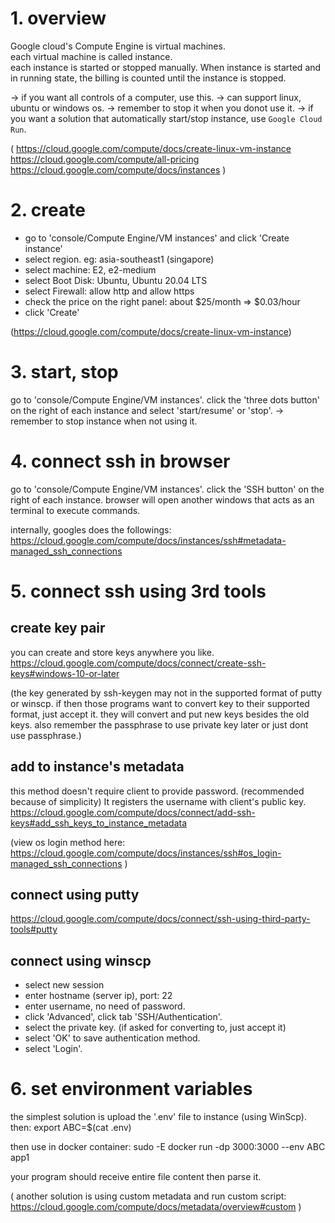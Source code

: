 
# 1. overview
Google cloud's Compute Engine is virtual machines.   
each virtual machine is called instance.  
each instance is started or stopped manually.
When instance is started and in running state, the billing is counted until the instance is stopped.

-> if you want all controls of a computer, use this.
-> can support linux, ubuntu or windows os.
-> remember to stop it when you donot use it.
-> if you want a solution that automatically start/stop instance, use `Google Cloud Run`.

(
https://cloud.google.com/compute/docs/create-linux-vm-instance
https://cloud.google.com/compute/all-pricing
https://cloud.google.com/compute/docs/instances
)

# 2. create 
- go to 'console/Compute Engine/VM instances' and click 'Create instance'
- select region. eg: asia-southeast1 (singapore)
- select machine: E2, e2-medium
- select Boot Disk: Ubuntu, Ubuntu 20.04 LTS
- select Firewall: allow http and allow https
- check the price on the right panel: about $25/month => $0.03/hour
- click 'Create'

(https://cloud.google.com/compute/docs/create-linux-vm-instance)


# 3. start, stop
go to 'console/Compute Engine/VM instances'.
click the 'three dots button' on the right of each instance and select 'start/resume' or 'stop'. 
-> remember to stop instance when not using it.

# 4. connect ssh in browser
go to 'console/Compute Engine/VM instances'.
click the 'SSH button' on the right of each instance.
browser will open another windows that acts as an terminal to execute commands.

internally, googles does the followings:
https://cloud.google.com/compute/docs/instances/ssh#metadata-managed_ssh_connections


# 5. connect ssh using 3rd tools

## create key pair
you can create and store keys anywhere you like.  
https://cloud.google.com/compute/docs/connect/create-ssh-keys#windows-10-or-later

(the key generated by ssh-keygen may not in the supported format of putty or winscp.
if then those programs want to convert key to their supported format, just accept it.
they will convert and put new keys besides the old keys. 
also remember the passphrase to use private key later or just dont use passphrase.)

## add to instance's metadata
this method doesn't require client to provide password. (recommended because of simplicity)
It registers the username with client's public key.
https://cloud.google.com/compute/docs/connect/add-ssh-keys#add_ssh_keys_to_instance_metadata

(view os login method here:
https://cloud.google.com/compute/docs/instances/ssh#os_login-managed_ssh_connections
)

## connect using putty
https://cloud.google.com/compute/docs/connect/ssh-using-third-party-tools#putty

## connect using winscp
- select new session
- enter hostname (server ip), port: 22
- enter username, no need of password.
- click 'Advanced', click tab 'SSH/Authentication'.
- select the private key. (if asked for converting to, just accept it)
- select 'OK' to save authentication method.
- select 'Login'.

# 6. set environment variables
the simplest solution is upload the '.env' file to instance (using WinScp).
then:
export ABC=$(cat .env)

then use in docker container:
sudo -E docker run -dp 3000:3000 --env ABC app1

your program should receive entire file content then parse it.

(
another solution is using custom metadata and run custom script:
https://cloud.google.com/compute/docs/metadata/overview#custom
)

